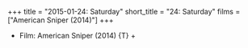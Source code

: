 +++
title = "2015-01-24: Saturday"
short_title = "24: Saturday"
films = ["American Sniper (2014)"]
+++


* Film: American Sniper (2014) {T} +
